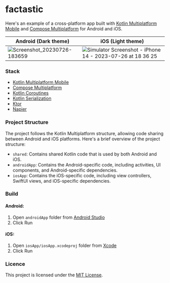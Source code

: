 # factastic

Here's an example of a cross-platform app built with [Kotlin Multiplatform Mobile](https://kotlinlang.org/docs/multiplatform-mobile-getting-started.html) and [Compose Multiplatform](https://www.jetbrains.com/lp/compose-multiplatform/) for Android and iOS.

| Android (Dark theme) | iOS (Light theme) |
| ----------- | ----------- |
| ![Screenshot_20230726-183659](https://github.com/vladleesi/factastic/assets/30999008/390c022c-afe9-4bfa-88c9-b4d0f69083b1) | ![Simulator Screenshot - iPhone 14 - 2023-07-26 at 18 36 25](https://github.com/vladleesi/factastic/assets/30999008/e1d3b174-bb82-4794-8b76-dec1690d7c80) |


### Stack
- [Kotlin Multiplatform Mobile](https://kotlinlang.org/docs/multiplatform-mobile-getting-started.html)
- [Compose Multiplatform](https://www.jetbrains.com/lp/compose-multiplatform/)
- [Kotlin Coroutines](https://kotlinlang.org/docs/coroutines-overview.html)
- [Kotlin Serialization](https://kotlinlang.org/docs/serialization.html)
- [Ktor](https://ktor.io/docs/getting-started-ktor-client.html)
- [Napier](https://github.com/AAkira/Napier)

### Project Structure
The project follows the Kotlin Multiplatform structure, allowing code sharing between Android and iOS platforms. Here's a brief overview of the project structure:

- `shared`: Contains shared Kotlin code that is used by both Android and iOS.
- `androidApp`: Contains the Android-specific code, including activities, UI components, and Android-specific dependencies.
- `iosApp`: Contains the iOS-specific code, including view controllers, SwiftUI views, and iOS-specific dependencies.

### Build
#### Android:
1. Open `androidApp` folder from [Android Studio](https://developer.android.com/studio)
2. Click Run

#### iOS:
1. Open `iosApp/iosApp.xcodeproj` folder from [Xcode](https://developer.apple.com/xcode/resources/)
2. Click Run

### Licence
This project is licensed under the [MIT License](LICENSE).

